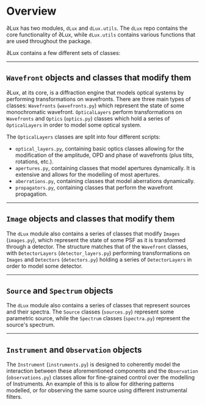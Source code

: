 # Overview

∂Lux has two modules, `dLux` and `dLux.utils`. The `dLux` repo contains the core functionality of ∂Lux, while `dLux.utils` contains various functions that are used throughout the package. 

∂Lux contains a few different sets of classes:

---

## `Wavefront` objects and classes that modify them
[comment]: <> (You say there are three main types of classes, but it is unclear what they are as you go on to list like 4 different ones and its not even clear whether ur still listing anymore. 2/10)
∂Lux, at its core, is a diffraction engine that models optical systems by performing transformations on wavefronts. There are three main types of classes: `Wavefronts` (`wavefronts.py`) which represent the state of some monochromatic wavefront. `OpticalLayers` perform transformations on `Wavefronts` and `Optics` (`optics.py`) classes which hold a series of `OpticalLayers` in order to model some optical system.

The `OpticalLayers` classes are split into four different scripts:

- `optical_layers.py`, containing basic optics classes allowing for the modification of the amplitude, OPD and phase of wavefronts (plus tilts, rotations, etc.).
- `apertures.py`, containing classes that model apertures dynamically. It is extensive and allows for the modelling of most apertures.
- `aberrations.py`, containing classes that model aberrations dynamically.
- `propagators.py`, containing classes that perform the wavefront propagation.

---

## `Image` objects and classes that modify them
[comment]: <> (Rephrase? kinda just hurt my brain, I think you said detector layers hold detector layers or idk small brain moment from me 6/10)
The `dLux` module also contains a series of classes that modify `Images` (`images.py`), which represent the state of some PSF as it is transformed through a detector.
The structure matches that of the `Wavefront` classes, with `DetectorLayers` (`detector_layers.py`) performing transformations on `Images` and `Detectors` (`detectors.py`) holding a series of `DetectorLayers` in order to model some detector.

---

## `Source` and `Spectrum` objects
[comment]: <> (chill dw 10/10 ez)
The `dLux` module also contains a series of classes that represent sources and their spectra.
The `Source` classes (`sources.py`) represent some parametric source, while the `Spectrum` classes (`spectra.py`) represent the source's spectrum.

---

## `Instrument` and `Observation` objects
[comment]: <> (To allow for the modelling of dither patterns? Not sure what you're getting at 5/10)
The `Instrument` (`instruments.py`) is designed to coherently model the interaction between these aforementioned components 
and the `Observation` (`observations.py`) classes allow for fine-grained control over the modelling of Instruments.
An example of this is to allow for dithering patterns modelled, or for observing the same source using different instrumental filters.